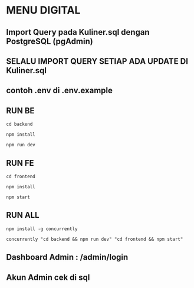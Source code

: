 # MENU DIGITAL 

## Import Query pada Kuliner.sql dengan PostgreSQL (pgAdmin)
## SELALU IMPORT QUERY SETIAP ADA UPDATE DI Kuliner.sql 

## contoh .env di .env.example


## RUN BE
```
cd backend
```

```
npm install
```

```
npm run dev
```

## RUN FE
```
cd frontend
```

```
npm install
```

```
npm start
```

## RUN ALL
```
npm install -g concurrently
```

```
concurrently "cd backend && npm run dev" "cd frontend && npm start"
```

## Dashboard Admin : /admin/login
## Akun Admin cek di sql

